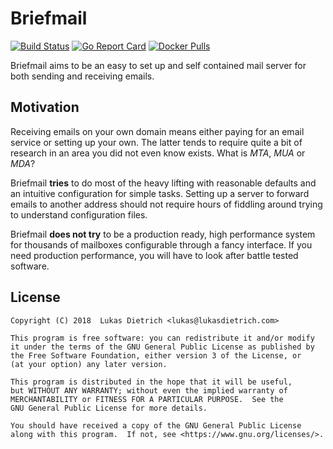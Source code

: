 # Briefmail

[![Build Status](https://travis-ci.org/lukasdietrich/briefmail.svg?branch=master)](https://travis-ci.org/lukasdietrich/briefmail) [![Go Report Card](https://goreportcard.com/badge/github.com/lukasdietrich/briefmail)](https://goreportcard.com/report/github.com/lukasdietrich/briefmail) [![Docker Pulls](https://img.shields.io/docker/pulls/lukd/briefmail.svg)](https://hub.docker.com/r/lukd/briefmail)

Briefmail aims to be an easy to set up and self contained mail server for both
sending and receiving emails.

## Motivation

Receiving emails on your own domain means either paying for an email service or
setting up your own. The latter tends to require quite a bit of research in an
area you did not even know exists. What is *MTA*, *MUA* or *MDA*?

Briefmail **tries** to do most of the heavy lifting with reasonable defaults
and an intuitive configuration for simple tasks. Setting up a server to forward
emails to another address should not require hours of fiddling around trying to
understand configuration files.

Briefmail **does not try** to be a production ready, high performance system
for thousands of mailboxes configurable through a fancy interface. If you need
production performance, you will have to look after battle tested software.

## License

```
Copyright (C) 2018  Lukas Dietrich <lukas@lukasdietrich.com>

This program is free software: you can redistribute it and/or modify
it under the terms of the GNU General Public License as published by
the Free Software Foundation, either version 3 of the License, or
(at your option) any later version.

This program is distributed in the hope that it will be useful,
but WITHOUT ANY WARRANTY; without even the implied warranty of
MERCHANTABILITY or FITNESS FOR A PARTICULAR PURPOSE.  See the
GNU General Public License for more details.

You should have received a copy of the GNU General Public License
along with this program.  If not, see <https://www.gnu.org/licenses/>.
```
